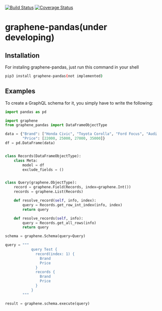 [![Build Status](https://travis-ci.com/ig-ksv/graphene-pandas.svg?branch=main)](https://travis-ci.com/ig-ksv/graphene-pandas) [![Coverage Status](https://coveralls.io/repos/github/ig-ksv/graphene-pandas/badge.svg?branch=main)](https://coveralls.io/github/ig-ksv/graphene-pandas?branch=main)

# graphene-pandas(under developing)

## Installation

For instaling graphene-pandas, just run this command in your shell

```bash
pip3 install graphene-pandas(not implemented)
```

## Examples

To create a GraphQL schema for it, you simply have to write the following:

```python
import pandas as pd

import graphene
from graphene_pandas import DataFrameObjectType

data = {"Brand": ["Honda Civic", "Toyota Corolla", "Ford Focus", "Audi A4"],
        "Price": [22000, 25000, 27000, 35000]}
df = pd.DataFrame(data)


class Records(DataFrameObjectType):
    class Meta:
        model = df
        exclude_fields = ()


class Query(graphene.ObjectType):
    record = graphene.Field(Records, index=graphene.Int())
    records = graphene.List(Records)

    def resolve_record(self, info, index):
        query = Records.get_row_int_index(info, index)
        return query

    def resolve_records(self, info):
        query = Records.get_all_rows(info)
        return query

schema = graphene.Schema(query=Query)

query = """
            query Test {
              record(index: 1) {
                Brand
                Price
              }
              records {
                Brand
                Price
              }
            }
        """

result = graphene.schema.execute(query)
```
```
